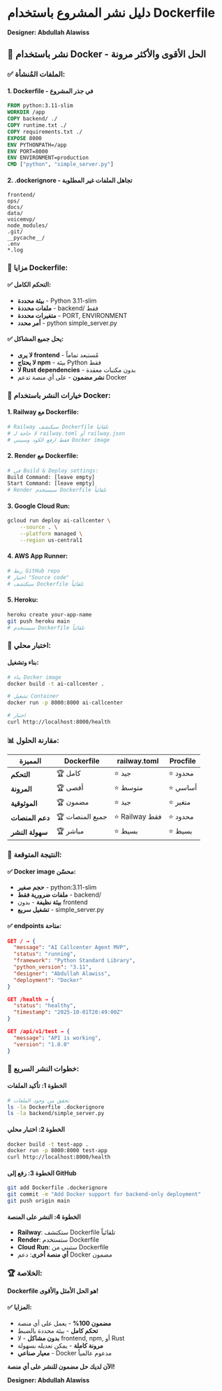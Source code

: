 # دليل نشر المشروع باستخدام Dockerfile
**Designer: Abdullah Alawiss**

## 🐳 نشر باستخدام Docker - الحل الأقوى والأكثر مرونة

### ✅ الملفات المُنشأة:

#### 1. Dockerfile - في جذر المشروع
```dockerfile
FROM python:3.11-slim
WORKDIR /app
COPY backend/ ./
COPY runtime.txt ./
COPY requirements.txt ./
EXPOSE 8000
ENV PYTHONPATH=/app
ENV PORT=8000
ENV ENVIRONMENT=production
CMD ["python", "simple_server.py"]
```

#### 2. .dockerignore - تجاهل الملفات غير المطلوبة
```
frontend/
ops/
docs/
data/
voicemvp/
node_modules/
.git/
__pycache__/
.env
*.log
```

### 🎯 مزايا Dockerfile:

#### ✅ التحكم الكامل:
- **بيئة محددة** - Python 3.11-slim
- **ملفات محددة** - backend/ فقط
- **متغيرات محددة** - PORT, ENVIRONMENT
- **أمر محدد** - python simple_server.py

#### ✅ يحل جميع المشاكل:
- **لا يرى frontend** - مُستبعد تماماً
- **لا يحتاج npm** - بيئة Python فقط
- **لا Rust dependencies** - بدون مكتبات معقدة
- **نشر مضمون** - على أي منصة تدعم Docker

### 🚀 خيارات النشر باستخدام Docker:

#### 1. Railway مع Dockerfile:
```bash
# Railway سيكتشف Dockerfile تلقائياً
# لا حاجة لـ railway.toml أو railway.json
# فقط ارفع الكود وسيبني Docker image
```

#### 2. Render مع Dockerfile:
```bash
# في Build & Deploy settings:
Build Command: [leave empty]
Start Command: [leave empty]
# Render سيستخدم Dockerfile تلقائياً
```

#### 3. Google Cloud Run:
```bash
gcloud run deploy ai-callcenter \
    --source . \
    --platform managed \
    --region us-central1
```

#### 4. AWS App Runner:
```bash
# ربط GitHub repo
# اختيار "Source code"
# سيكتشف Dockerfile تلقائياً
```

#### 5. Heroku:
```bash
heroku create your-app-name
git push heroku main
# سيستخدم Dockerfile تلقائياً
```

### 🧪 اختبار محلي:

#### بناء وتشغيل:
```bash
# بناء Docker image
docker build -t ai-callcenter .

# تشغيل Container
docker run -p 8000:8000 ai-callcenter

# اختبار
curl http://localhost:8000/health
```

### 📊 مقارنة الحلول:

| المميزة | Dockerfile | railway.toml | Procfile |
|---------|------------|-------------|----------|
| **التحكم** | 🏆 كامل | ⭐ جيد | ⭐ محدود |
| **المرونة** | 🏆 أقصى | ⭐ متوسط | ⭐ أساسي |
| **الموثوقية** | 🏆 مضمون | ⭐ جيد | ⭐ متغير |
| **دعم المنصات** | 🏆 جميع المنصات | ⭐ Railway فقط | ⭐ محدود |
| **سهولة النشر** | 🏆 مباشر | ⭐ بسيط | ⭐ بسيط |

### 🎉 النتيجة المتوقعة:

#### ✅ Docker image محسّن:
- **حجم صغير** - python:3.11-slim
- **ملفات ضرورية فقط** - backend/
- **بيئة نظيفة** - بدون frontend
- **تشغيل سريع** - simple_server.py

#### ✅ endpoints متاحة:
```json
GET / → {
  "message": "AI Callcenter Agent MVP",
  "status": "running",
  "framework": "Python Standard Library",
  "python_version": "3.11",
  "designer": "Abdullah Alawiss",
  "deployment": "Docker"
}

GET /health → {
  "status": "healthy",
  "timestamp": "2025-10-01T20:49:00Z"
}

GET /api/v1/test → {
  "message": "API is working",
  "version": "1.0.0"
}
```

### 🔧 خطوات النشر السريع:

#### الخطوة 1: تأكيد الملفات
```bash
# تحقق من وجود الملفات
ls -la Dockerfile .dockerignore
ls -la backend/simple_server.py
```

#### الخطوة 2: اختبار محلي
```bash
docker build -t test-app .
docker run -p 8000:8000 test-app
curl http://localhost:8000/health
```

#### الخطوة 3: رفع إلى GitHub
```bash
git add Dockerfile .dockerignore
git commit -m "Add Docker support for backend-only deployment"
git push origin main
```

#### الخطوة 4: النشر على المنصة
- **Railway**: ستكتشف Dockerfile تلقائياً
- **Render**: ستستخدم Dockerfile
- **Cloud Run**: ستبني من Dockerfile
- **أي منصة أخرى**: دعم Docker مضمون

### 🏆 الخلاصة:

**Dockerfile هو الحل الأمثل والأقوى!**

#### ✅ المزايا:
- **مضمون 100%** - يعمل على أي منصة
- **تحكم كامل** - بيئة محددة بالضبط
- **بدون مشاكل** - لا frontend, npm, أو Rust
- **مرونة كاملة** - يمكن تعديله بسهولة
- **معيار صناعي** - Docker مدعوم عالمياً

**الآن لديك حل مضمون للنشر على أي منصة!**

**Designer: Abdullah Alawiss**
